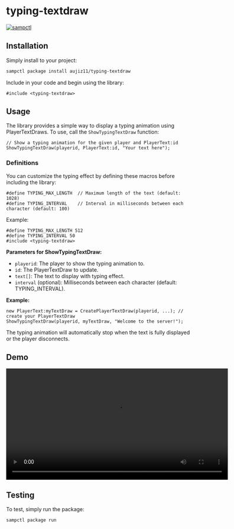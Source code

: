 # typing-textdraw

[![sampctl](https://img.shields.io/badge/sampctl-typing--textdraw-2f2f2f.svg?style=for-the-badge)](https://github.com/aujiz11/typing-textdraw)

<!--
Short description of your library, why it's useful, some examples, pictures or
videos. Link to your forum release thread too.

Remember: You can use "forumfmt" to convert this readme to forum BBCode!

What the sections below should be used for:

`## Installation`: Leave this section un-edited unless you have some specific
additional installation procedure.

`## Testing`: Whether your library is tested with a simple `main()` and `print`,
unit-tested, or demonstrated via prompting the player to connect, you should
include some basic information for users to try out your code in some way.

And finally, maintaining your version number`:

* Follow [Semantic Versioning](https://semver.org/)
* When you release a new version, update `VERSION` and `git tag` it
* Versioning is important for sampctl to use the version control features

Happy Pawning!
-->

## Installation

Simply install to your project:

```bash
sampctl package install aujiz11/typing-textdraw
```

Include in your code and begin using the library:

```pawn
#include <typing-textdraw>
```

## Usage

The library provides a simple way to display a typing animation using PlayerTextDraws. To use, call the `ShowTypingTextDraw` function:

```pawn
// Show a typing animation for the given player and PlayerText:id
ShowTypingTextDraw(playerid, PlayerText:id, "Your text here");
```

### Definitions

You can customize the typing effect by defining these macros before including the library:

```pawn
#define TYPING_MAX_LENGTH  // Maximum length of the text (default: 1028)
#define TYPING_INTERVAL    // Interval in milliseconds between each character (default: 100)
```

Example:
```pawn
#define TYPING_MAX_LENGTH 512
#define TYPING_INTERVAL 50
#include <typing-textdraw>
```

**Parameters for ShowTypingTextDraw:**
- `playerid`: The player to show the typing animation to.
- `id`: The PlayerTextDraw to update.
- `text[]`: The text to display with typing effect.
- `interval` (optional): Milliseconds between each character (default: TYPING_INTERVAL).

**Example:**
```pawn
new PlayerText:myTextDraw = CreatePlayerTextDraw(playerid, ...); // create your PlayerTextDraw
ShowTypingTextDraw(playerid, myTextDraw, "Welcome to the server!");
```

The typing animation will automatically stop when the text is fully displayed or the player disconnects.

## Demo

<video src="video.mp4" controls width="600"></video>

## Testing

<!--
Depending on whether your package is tested via in-game "demo tests" or
y_testing unit-tests, you should indicate to readers what to expect below here.
-->

To test, simply run the package:

```bash
sampctl package run
```

